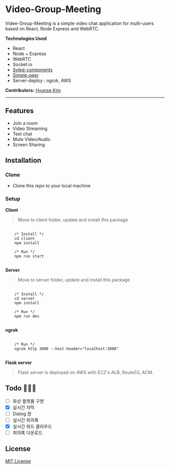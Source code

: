 # Video-Group-Meeting

Videe-Group-Meeting is a simple video chat application for multi-users based on React, Node Express and WebRTC.

**Technologies Used**

- React
- Node + Express
- WebRTC
- Socket.io
- [Syled-components](https://styled-components.com/)
- [Simple-peer](https://github.com/feross/simple-peer)
- Server-deploy : ngrok, AWS

**Contributors:** [Hyunse Kim](https://github.com/Hyunse/video-group-meeting)

---

## Features

- Join a room
- Video Streaming
- Text chat
- Mute Video/Audio
- Screen Sharing

## Installation
### Clone
- Clone this repo to your local machine

### Setup
**Client**
> Move to client folder, update and install this package
<pre>
  <code>
    /* Install */
    cd client
    npm install
    
    /* Run */
    npm run start
  </code>
</pre>

**Server**
> Move to server folder, update and install this package
<pre>
  <code>
    /* Install */
    cd server
    npm install
    
    /* Run */
    npm run dev
  </code>
</pre>

**ngrok**
<pre>
  <code>
    /* Run */
    ngrok http 3000 --host-header="localhost:3000"
  </code>
</pre>

**Flask server**
> Flask server is deployed on AWS with EC2's ALB, Route53, ACM.

## Todo 🔨🔨🔨

- [ ] 화상 플랫폼 구현
- [x] 실시간 자막
- [ ] Dialog 창
- [ ] 실시간 회의록
- [x] 실시간 워드 클라우드
- [ ] 회의록 다운로드

## License
[MIT License](./LICENSE)
